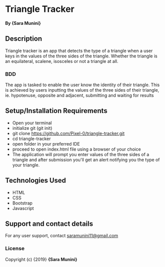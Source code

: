 # Triangle Tracker
#### By **{Sara Munini}**
## Description
Triangle tracker is an app that detects the type of a triangle when a user keys in the values of the three sides of the triangle. Whether the triangle is an equilateral, scalene, isosceles or not a triangle at all.
### BDD
The app is tasked to enable the user know the identity of their triangle. This is achieved by users inputting the values of the three sides of their triangle, ie. hypotenuse, opposite and adjacent, submitting and waiting for results
## Setup/Installation Requirements
* Open your terminal
* initialize git (git init)
* git clone https://github.com/Pixel-0/triangle-tracker.git
* cd triangle-tracker
* open folder in your preferred IDE
* proceed to open index.html file using a browser of your choice
* The application will prompt you enter values of the three sides of a triangle and after submission you'll get an alert notifying you the type of your triangle.
## Technologies Used
* HTML
* CSS
* Bootstrap
* Javascript
## Support and contact details
For any user support, contact saramunini11@gmail.com
### License
Copyright (c) {2019} **{Sara Munini}**
